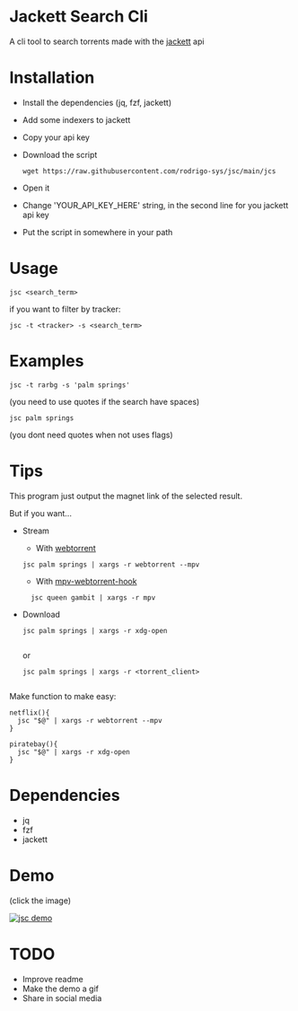 # Jackett Search Cli
A cli tool to search torrents made with the [jackett](https://github.com/Jackett/Jackett) api

# Installation

- Install the dependencies (jq, fzf, jackett)
- Add some indexers to jackett
- Copy your api key
- Download the script
 
  ```shell
  wget https://raw.githubusercontent.com/rodrigo-sys/jsc/main/jcs
  ```
- Open it
- Change 'YOUR_API_KEY_HERE' string, in the second line for you jackett api key
- Put the script in somewhere in your path 
   
# Usage 
```shell
jsc <search_term>
```
if you want to filter by tracker:

```shell
jsc -t <tracker> -s <search_term>
```

# Examples

```shell
jsc -t rarbg -s 'palm springs'
```

(you need to use quotes if the search have spaces)

```shell
jsc palm springs
```

(you dont need quotes when not uses flags)

# Tips
This program just output the magnet link of the selected result.

But if you want...

- Stream 
  * With [webtorrent](https://github.com/webtorrent/webtorrent-clii)
 
  ```shell
  jsc palm springs | xargs -r webtorrent --mpv
  ```
  
  * With [mpv-webtorrent-hook](https://github.com/mrxdst/webtorrent-mpv-hook)
  
  ```shell
    jsc queen gambit | xargs -r mpv
  ```
 
- Download 
 
  ```shell
  jsc palm springs | xargs -r xdg-open 
 
  ```
  
  or
 
  ```shell
  jsc palm springs | xargs -r <torrent_client>
 
  ```
  
Make function to make easy:
 
```shell
netflix(){
  jsc "$@" | xargs -r webtorrent --mpv
}
```
```shell
piratebay(){
  jsc "$@" | xargs -r xdg-open 
}
```

# Dependencies
- jq
- fzf
- jackett

# Demo

(click the image)

[![jsc demo](https://img.youtube.com/vi/YpXuCSzH4A0/maxresdefault.jpg)](https://www.youtube.com/embed/YpXuCSzH4A0)

# TODO
- Improve readme
- Make the demo a gif 
- Share in social media 

